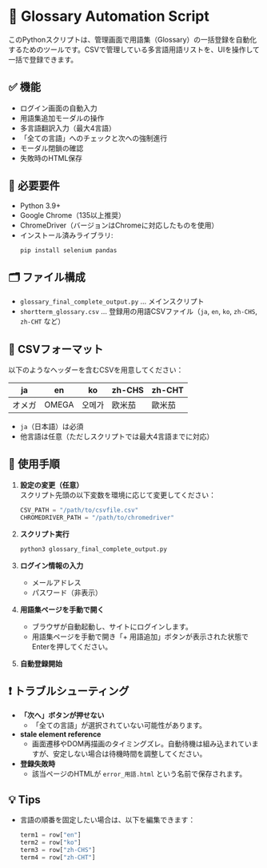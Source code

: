 # 📘 Glossary Automation Script

このPythonスクリプトは、管理画面で用語集（Glossary）の一括登録を自動化するためのツールです。CSVで管理している多言語用語リストを、UIを操作して一括で登録できます。

## ✅ 機能

- ログイン画面の自動入力
- 用語集追加モーダルの操作
- 多言語翻訳入力（最大4言語）
- 「全ての言語」へのチェックと次への強制進行
- モーダル閉鎖の確認
- 失敗時のHTML保存

## 🧰 必要要件

- Python 3.9+
- Google Chrome（135以上推奨）
- ChromeDriver（バージョンはChromeに対応したものを使用）
- インストール済みライブラリ:
  ```bash
  pip install selenium pandas
  ```

## 🗂️ ファイル構成

- `glossary_final_complete_output.py` … メインスクリプト
- `shortterm_glossary.csv` … 登録用の用語CSVファイル（`ja`, `en`, `ko`, `zh-CHS`, `zh-CHT` など）

## 📄 CSVフォーマット

以下のようなヘッダーを含むCSVを用意してください：

| ja       | en       | ko      | zh-CHS | zh-CHT |
|----------|----------|---------|--------|--------|
| オメガ   | OMEGA    | 오메가  | 欧米茄  | 歐米茄  |

- `ja`（日本語）は必須
- 他言語は任意（ただしスクリプトでは最大4言語までに対応）

## 🔧 使用手順

1. **設定の変更（任意）**  
   スクリプト先頭の以下変数を環境に応じて変更してください：

   ```python
   CSV_PATH = "/path/to/csvfile.csv"
   CHROMEDRIVER_PATH = "/path/to/chromedriver"
   ```

2. **スクリプト実行**

   ```bash
   python3 glossary_final_complete_output.py
   ```

3. **ログイン情報の入力**
   - メールアドレス
   - パスワード（非表示）

4. **用語集ページを手動で開く**
   - ブラウザが自動起動し、サイトにログインします。
   - 用語集ページを手動で開き「+ 用語追加」ボタンが表示された状態でEnterを押してください。

5. **自動登録開始**

## ❗ トラブルシューティング

- **「次へ」ボタンが押せない**
  - 「全ての言語」が選択されていない可能性があります。
- **stale element reference**
  - 画面遷移やDOM再描画のタイミングズレ。自動待機は組み込まれていますが、安定しない場合は待機時間を調整してください。
- **登録失敗時**
  - 該当ページのHTMLが `error_用語.html` という名前で保存されます。

## 💡 Tips

- 言語の順番を固定したい場合は、以下を編集できます：

   ```python
   term1 = row["en"]
   term2 = row["ko"]
   term3 = row["zh-CHS"]
   term4 = row["zh-CHT"]
   ```
